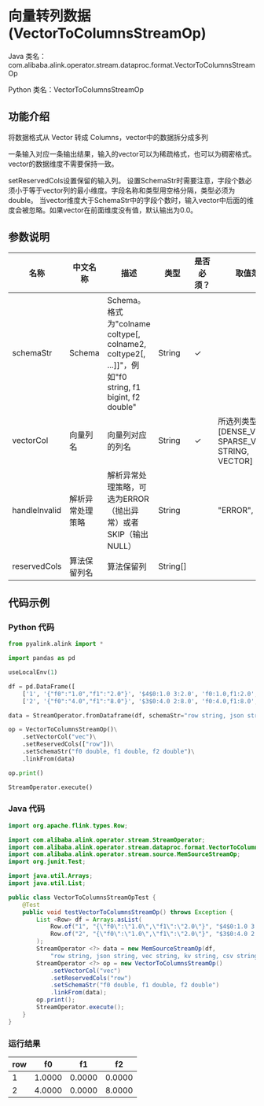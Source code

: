 # 向量转列数据 (VectorToColumnsStreamOp)
Java 类名：com.alibaba.alink.operator.stream.dataproc.format.VectorToColumnsStreamOp

Python 类名：VectorToColumnsStreamOp


## 功能介绍
将数据格式从 Vector 转成 Columns，vector中的数据拆分成多列

一条输入对应一条输出结果，输入的vector可以为稀疏格式，也可以为稠密格式。
vector的数据维度不需要保持一致。

setReservedCols设置保留的输入列。
设置SchemaStr时需要注意，字段个数必须小于等于vector列的最小维度。字段名称和类型用空格分隔，类型必须为double。
当vector维度大于SchemaStr中的字段个数时，输入vector中后面的维度会被忽略。如果vector在前面维度没有值，默认输出为0.0。

## 参数说明

| 名称 | 中文名称 | 描述 | 类型 | 是否必须？ | 取值范围 | 默认值 |
| --- | --- | --- | --- | --- | --- | --- |
| schemaStr | Schema | Schema。格式为"colname coltype[, colname2, coltype2[, ...]]"，例如"f0 string, f1 bigint, f2 double" | String | ✓ |  |  |
| vectorCol | 向量列名 | 向量列对应的列名 | String | ✓ | 所选列类型为 [DENSE_VECTOR, SPARSE_VECTOR, STRING, VECTOR] |  |
| handleInvalid | 解析异常处理策略 | 解析异常处理策略，可选为ERROR（抛出异常）或者SKIP（输出NULL） | String |  | "ERROR", "SKIP" | "ERROR" |
| reservedCols | 算法保留列名 | 算法保留列 | String[] |  |  | null |

## 代码示例
### Python 代码
```python
from pyalink.alink import *

import pandas as pd

useLocalEnv(1)

df = pd.DataFrame([
    ['1', '{"f0":"1.0","f1":"2.0"}', '$4$0:1.0 3:2.0', 'f0:1.0,f1:2.0', '1.0,2.0', 1.0, 2.0],
    ['2', '{"f0":"4.0","f1":"8.0"}', '$3$0:4.0 2:8.0', 'f0:4.0,f1:8.0', '4.0,8.0', 4.0, 8.0]])

data = StreamOperator.fromDataframe(df, schemaStr="row string, json string, vec string, kv string, csv string, f0 double, f1 double")

op = VectorToColumnsStreamOp()\
    .setVectorCol("vec")\
    .setReservedCols(["row"])\
    .setSchemaStr("f0 double, f1 double, f2 double")\
    .linkFrom(data)

op.print()

StreamOperator.execute()
```
### Java 代码
```java
import org.apache.flink.types.Row;

import com.alibaba.alink.operator.stream.StreamOperator;
import com.alibaba.alink.operator.stream.dataproc.format.VectorToColumnsStreamOp;
import com.alibaba.alink.operator.stream.source.MemSourceStreamOp;
import org.junit.Test;

import java.util.Arrays;
import java.util.List;

public class VectorToColumnsStreamOpTest {
	@Test
	public void testVectorToColumnsStreamOp() throws Exception {
		List <Row> df = Arrays.asList(
			Row.of("1", "{\"f0\":\"1.0\",\"f1\":\"2.0\"}", "$4$0:1.0 3:2.0", "f0:1.0,f1:2.0", "1.0,2.0", 1.0, 2.0),
			Row.of("2", "{\"f0\":\"1.0\",\"f1\":\"2.0\"}", "$3$0:4.0 2:8.0", "f0:1.0,f1:2.0", "1.0,2.0", 1.0, 2.0)
		);
		StreamOperator <?> data = new MemSourceStreamOp(df,
			"row string, json string, vec string, kv string, csv string, f0 double, f1 double");
		StreamOperator <?> op = new VectorToColumnsStreamOp()
			.setVectorCol("vec")
			.setReservedCols("row")
			.setSchemaStr("f0 double, f1 double, f2 double")
			.linkFrom(data);
		op.print();
		StreamOperator.execute();
	}
}
```

### 运行结果

row|f0|f1|f2
---|---|---|---
1|1.0000|0.0000|0.0000
2|4.0000|0.0000|8.0000
    

